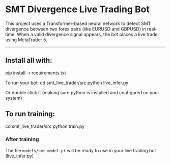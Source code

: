 # SMT Divergence Live Trading Bot

This project uses a Transformer-based neural network to detect SMT divergence between two forex pairs (like EURUSD and GBPUSD) in real-time. When a valid divergence signal appears, the bot places a live trade using MetaTrader 5.

---

## Install all with:
pip install -r requirements.txt

To run your bot:
cd smt_live_trader/src
python live_infer.py

Or double click it (making sure python is installed and configured on your system)

## To run training:
cd smt_live_trader/src
python train.py

### After training
The file `models/smt_model.pt` will be ready to use in your live trading bot (live_infer.py)

